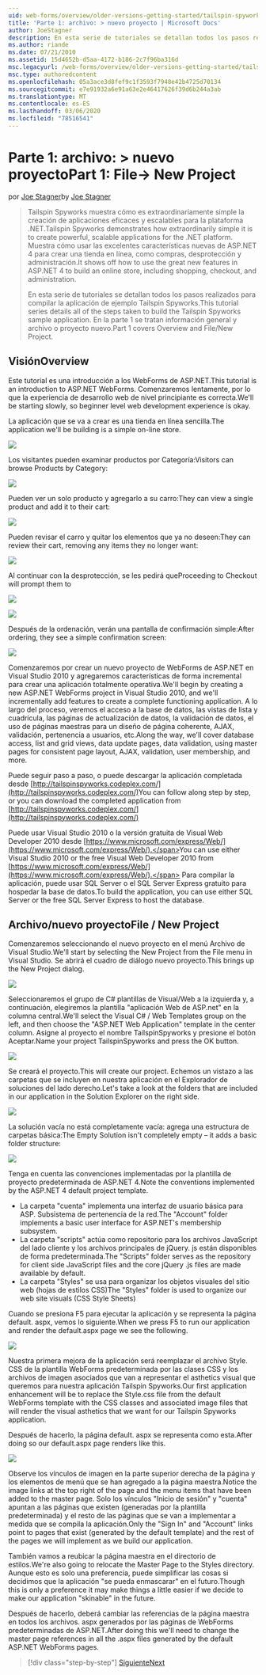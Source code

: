 ```yaml
---
uid: web-forms/overview/older-versions-getting-started/tailspin-spyworks/tailspin-spyworks-part-1
title: 'Parte 1: archivo: > nuevo proyecto | Microsoft Docs'
author: JoeStagner
description: En esta serie de tutoriales se detallan todos los pasos realizados para compilar la aplicación de ejemplo Tailspin Spyworks. En la parte 1 se tratan información general y archivo o proyecto nuevo.
ms.author: riande
ms.date: 07/21/2010
ms.assetid: 15d4652b-d5aa-4172-b186-2c7f96ba316d
msc.legacyurl: /web-forms/overview/older-versions-getting-started/tailspin-spyworks/tailspin-spyworks-part-1
msc.type: authoredcontent
ms.openlocfilehash: 05a3ace3d8fef9c1f3593f7948e42b4725d70134
ms.sourcegitcommit: e7e91932a6e91a63e2e46417626f39d6b244a3ab
ms.translationtype: MT
ms.contentlocale: es-ES
ms.lasthandoff: 03/06/2020
ms.locfileid: "78516541"
---
```

# <a name="part-1-file--new-project"></a><span data-ttu-id="0673c-104">Parte 1: archivo: > nuevo proyecto</span><span class="sxs-lookup"><span data-stu-id="0673c-104">Part 1: File-> New Project</span></span>

<span data-ttu-id="0673c-105">por [Joe Stagner](https://github.com/JoeStagner)</span><span class="sxs-lookup"><span data-stu-id="0673c-105">by [Joe Stagner](https://github.com/JoeStagner)</span></span>

> <span data-ttu-id="0673c-106">Tailspin Spyworks muestra cómo es extraordinariamente simple la creación de aplicaciones eficaces y escalables para la plataforma .NET.</span><span class="sxs-lookup"><span data-stu-id="0673c-106">Tailspin Spyworks demonstrates how extraordinarily simple it is to create powerful, scalable applications for the .NET platform.</span></span> <span data-ttu-id="0673c-107">Muestra cómo usar las excelentes características nuevas de ASP.NET 4 para crear una tienda en línea, como compras, desprotección y administración.</span><span class="sxs-lookup"><span data-stu-id="0673c-107">It shows off how to use the great new features in ASP.NET 4 to build an online store, including shopping, checkout, and administration.</span></span>
> 
> <span data-ttu-id="0673c-108">En esta serie de tutoriales se detallan todos los pasos realizados para compilar la aplicación de ejemplo Tailspin Spyworks.</span><span class="sxs-lookup"><span data-stu-id="0673c-108">This tutorial series details all of the steps taken to build the Tailspin Spyworks sample application.</span></span> <span data-ttu-id="0673c-109">En la parte 1 se tratan información general y archivo o proyecto nuevo.</span><span class="sxs-lookup"><span data-stu-id="0673c-109">Part 1 covers Overview and File/New Project.</span></span>

## <a id="_Toc260221666"></a><span data-ttu-id="0673c-110">Visión</span><span class="sxs-lookup"><span data-stu-id="0673c-110">Overview</span></span>

<span data-ttu-id="0673c-111">Este tutorial es una introducción a los WebForms de ASP.NET.</span><span class="sxs-lookup"><span data-stu-id="0673c-111">This tutorial is an introduction to ASP.NET WebForms.</span></span> <span data-ttu-id="0673c-112">Comenzaremos lentamente, por lo que la experiencia de desarrollo web de nivel principiante es correcta.</span><span class="sxs-lookup"><span data-stu-id="0673c-112">We'll be starting slowly, so beginner level web development experience is okay.</span></span>

<span data-ttu-id="0673c-113">La aplicación que se va a crear es una tienda en línea sencilla.</span><span class="sxs-lookup"><span data-stu-id="0673c-113">The application we'll be building is a simple on-line store.</span></span>

![](tailspin-spyworks-part-1/_static/image1.jpg)

<span data-ttu-id="0673c-114">Los visitantes pueden examinar productos por Categoría:</span><span class="sxs-lookup"><span data-stu-id="0673c-114">Visitors can browse Products by Category:</span></span>

![](tailspin-spyworks-part-1/_static/image2.jpg)

<span data-ttu-id="0673c-115">Pueden ver un solo producto y agregarlo a su carro:</span><span class="sxs-lookup"><span data-stu-id="0673c-115">They can view a single product and add it to their cart:</span></span>

![](tailspin-spyworks-part-1/_static/image3.jpg)

<span data-ttu-id="0673c-116">Pueden revisar el carro y quitar los elementos que ya no deseen:</span><span class="sxs-lookup"><span data-stu-id="0673c-116">They can review their cart, removing any items they no longer want:</span></span>

![](tailspin-spyworks-part-1/_static/image4.jpg)

<span data-ttu-id="0673c-117">Al continuar con la desprotección, se les pedirá que</span><span class="sxs-lookup"><span data-stu-id="0673c-117">Proceeding to Checkout will prompt them to</span></span>

![](tailspin-spyworks-part-1/_static/image5.jpg)

![](tailspin-spyworks-part-1/_static/image6.jpg)

<span data-ttu-id="0673c-118">Después de la ordenación, verán una pantalla de confirmación simple:</span><span class="sxs-lookup"><span data-stu-id="0673c-118">After ordering, they see a simple confirmation screen:</span></span>

![](tailspin-spyworks-part-1/_static/image7.jpg)

<span data-ttu-id="0673c-119">Comenzaremos por crear un nuevo proyecto de WebForms de ASP.NET en Visual Studio 2010 y agregaremos características de forma incremental para crear una aplicación totalmente operativa.</span><span class="sxs-lookup"><span data-stu-id="0673c-119">We'll begin by creating a new ASP.NET WebForms project in Visual Studio 2010, and we'll incrementally add features to create a complete functioning application.</span></span> <span data-ttu-id="0673c-120">A lo largo del proceso, veremos el acceso a la base de datos, las vistas de lista y cuadrícula, las páginas de actualización de datos, la validación de datos, el uso de páginas maestras para un diseño de página coherente, AJAX, validación, pertenencia a usuarios, etc.</span><span class="sxs-lookup"><span data-stu-id="0673c-120">Along the way, we'll cover database access, list and grid views, data update pages, data validation, using master pages for consistent page layout, AJAX, validation, user membership, and more.</span></span>

<span data-ttu-id="0673c-121">Puede seguir paso a paso, o puede descargar la aplicación completada desde [http://tailspinspyworks.codeplex.com/](http://tailspinspyworks.codeplex.com/)</span><span class="sxs-lookup"><span data-stu-id="0673c-121">You can follow along step by step, or you can download the completed application from [http://tailspinspyworks.codeplex.com/](http://tailspinspyworks.codeplex.com/)</span></span>

<span data-ttu-id="0673c-122">Puede usar Visual Studio 2010 o la versión gratuita de Visual Web Developer 2010 desde [https://www.microsoft.com/express/Web/](https://www.microsoft.com/express/Web/).</span><span class="sxs-lookup"><span data-stu-id="0673c-122">You can use either Visual Studio 2010 or the free Visual Web Developer 2010 from [https://www.microsoft.com/express/Web/](https://www.microsoft.com/express/Web/).</span></span> <span data-ttu-id="0673c-123">Para compilar la aplicación, puede usar SQL Server o el SQL Server Express gratuito para hospedar la base de datos.</span><span class="sxs-lookup"><span data-stu-id="0673c-123">To build the application, you can use either SQL Server or the free SQL Server Express to host the database.</span></span>

## <a id="_Toc260221667"></a><span data-ttu-id="0673c-124">Archivo/nuevo proyecto</span><span class="sxs-lookup"><span data-stu-id="0673c-124">File / New Project</span></span>

<span data-ttu-id="0673c-125">Comenzaremos seleccionando el nuevo proyecto en el menú Archivo de Visual Studio.</span><span class="sxs-lookup"><span data-stu-id="0673c-125">We'll start by selecting the New Project from the File menu in Visual Studio.</span></span> <span data-ttu-id="0673c-126">Se abrirá el cuadro de diálogo nuevo proyecto.</span><span class="sxs-lookup"><span data-stu-id="0673c-126">This brings up the New Project dialog.</span></span>

![](tailspin-spyworks-part-1/_static/image8.jpg)

<span data-ttu-id="0673c-127">Seleccionaremos el grupo de C# plantillas de Visual/Web a la izquierda y, a continuación, elegiremos la plantilla "aplicación Web de ASP.net" en la columna central.</span><span class="sxs-lookup"><span data-stu-id="0673c-127">We'll select the Visual C# / Web Templates group on the left, and then choose the "ASP.NET Web Application" template in the center column.</span></span> <span data-ttu-id="0673c-128">Asigne al proyecto el nombre TailspinSpyworks y presione el botón Aceptar.</span><span class="sxs-lookup"><span data-stu-id="0673c-128">Name your project TailspinSpyworks and press the OK button.</span></span>

![](tailspin-spyworks-part-1/_static/image9.jpg)

<span data-ttu-id="0673c-129">Se creará el proyecto.</span><span class="sxs-lookup"><span data-stu-id="0673c-129">This will create our project.</span></span> <span data-ttu-id="0673c-130">Echemos un vistazo a las carpetas que se incluyen en nuestra aplicación en el Explorador de soluciones del lado derecho.</span><span class="sxs-lookup"><span data-stu-id="0673c-130">Let's take a look at the folders that are included in our application in the Solution Explorer on the right side.</span></span>

![](tailspin-spyworks-part-1/_static/image10.jpg)

<span data-ttu-id="0673c-131">La solución vacía no está completamente vacía: agrega una estructura de carpetas básica:</span><span class="sxs-lookup"><span data-stu-id="0673c-131">The Empty Solution isn't completely empty – it adds a basic folder structure:</span></span>

![](tailspin-spyworks-part-1/_static/image1.png)

<span data-ttu-id="0673c-132">Tenga en cuenta las convenciones implementadas por la plantilla de proyecto predeterminada de ASP.NET 4.</span><span class="sxs-lookup"><span data-stu-id="0673c-132">Note the conventions implemented by the ASP.NET 4 default project template.</span></span>

- <span data-ttu-id="0673c-133">La carpeta "cuenta" implementa una interfaz de usuario básica para ASP. Subsistema de pertenencia de la red.</span><span class="sxs-lookup"><span data-stu-id="0673c-133">The "Account" folder implements a basic user interface for ASP.NET's membership subsystem.</span></span>
- <span data-ttu-id="0673c-134">La carpeta "scripts" actúa como repositorio para los archivos JavaScript del lado cliente y los archivos principales de jQuery. js están disponibles de forma predeterminada.</span><span class="sxs-lookup"><span data-stu-id="0673c-134">The "Scripts" folder serves as the repository for client side JavaScript files and the core jQuery .js files are made available by default.</span></span>
- <span data-ttu-id="0673c-135">La carpeta "Styles" se usa para organizar los objetos visuales del sitio web (hojas de estilos CSS)</span><span class="sxs-lookup"><span data-stu-id="0673c-135">The "Styles" folder is used to organize our web site visuals (CSS Style Sheets)</span></span>

<span data-ttu-id="0673c-136">Cuando se presiona F5 para ejecutar la aplicación y se representa la página default. aspx, vemos lo siguiente.</span><span class="sxs-lookup"><span data-stu-id="0673c-136">When we press F5 to run our application and render the default.aspx page we see the following.</span></span>

![](tailspin-spyworks-part-1/_static/image11.jpg)

<span data-ttu-id="0673c-137">Nuestra primera mejora de la aplicación será reemplazar el archivo Style. CSS de la plantilla WebForms predeterminada por las clases CSS y los archivos de imagen asociados que van a representar el asthetics visual que queremos para nuestra aplicación Tailspin Spyworks.</span><span class="sxs-lookup"><span data-stu-id="0673c-137">Our first application enhancement will be to replace the Style.css file from the default WebForms template with the CSS classes and associated image files that will render the visual asthetics that we want for our Tailspin Spyworks application.</span></span>

<span data-ttu-id="0673c-138">Después de hacerlo, la página default. aspx se representa como esta.</span><span class="sxs-lookup"><span data-stu-id="0673c-138">After doing so our default.aspx page renders like this.</span></span>

![](tailspin-spyworks-part-1/_static/image12.jpg)

<span data-ttu-id="0673c-139">Observe los vínculos de imagen en la parte superior derecha de la página y los elementos de menú que se han agregado a la página maestra.</span><span class="sxs-lookup"><span data-stu-id="0673c-139">Notice the image links at the top right of the page and the menu items that have been added to the master page.</span></span> <span data-ttu-id="0673c-140">Solo los vínculos "Inicio de sesión" y "cuenta" apuntan a las páginas que existen (generadas por la plantilla predeterminada) y el resto de las páginas que se van a implementar a medida que se compila la aplicación.</span><span class="sxs-lookup"><span data-stu-id="0673c-140">Only the "Sign In" and "Account" links point to pages that exist (generated by the default template) and the rest of the pages we will implement as we build our application.</span></span>

<span data-ttu-id="0673c-141">También vamos a reubicar la página maestra en el directorio de estilos.</span><span class="sxs-lookup"><span data-stu-id="0673c-141">We're also going to relocate the Master Page to the Styles directory.</span></span> <span data-ttu-id="0673c-142">Aunque esto es solo una preferencia, puede simplificar las cosas si decidimos que la aplicación "se pueda enmascarar" en el futuro.</span><span class="sxs-lookup"><span data-stu-id="0673c-142">Though this is only a preference it may make things a little easier if we decide to make our application "skinable" in the future.</span></span>

<span data-ttu-id="0673c-143">Después de hacerlo, deberá cambiar las referencias de la página maestra en todos los archivos. aspx generados por las páginas de WebForms predeterminadas de ASP.NET.</span><span class="sxs-lookup"><span data-stu-id="0673c-143">After doing this we'll need to change the master page references in all the .aspx files generated by the default ASP.NET WebForms pages.</span></span>

> [!div class="step-by-step"]
> [<span data-ttu-id="0673c-144">Siguiente</span><span class="sxs-lookup"><span data-stu-id="0673c-144">Next</span></span>](tailspin-spyworks-part-2.md)
